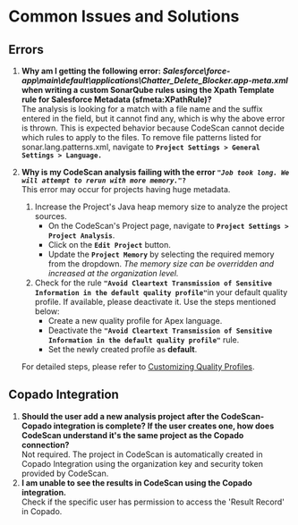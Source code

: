 # Common Issues and Solutions

## Errors <a href="#error-salesforceforceappmaindefaultapplicationschatterdeleteblockerappmetaxml" id="error-salesforceforceappmaindefaultapplicationschatterdeleteblockerappmetaxml"></a>

1. **Why am I getting the following error:&#x20;**_**Salesforce\force-app\main\default\applications\Chatter\_Delete\_Blocker.app-meta.xml**_**&#x20;when writing a custom SonarQube rules using the Xpath Template rule for Salesforce Metadata (sfmeta:XPathRule)?**\
   The analysis is looking for a match with a file name and the suffix entered in the field, but it cannot find any, which is why the above error is thrown. This is expected behavior because CodeScan cannot decide which rules to apply to the files. To remove file patterns listed for sonar.lang.patterns.xml, navigate to **`Project Settings > General Settings > Language.`**
2.  **Why is my CodeScan analysis failing with the error&#x20;**_**`"Job took long. We will attempt to rerun with more memory."`**_**`?`**\
    This error may occur for projects having huge metadata.

    1. Increase the Project's Java heap memory size to analyze the project sources.&#x20;
       * On the CodeScan's Project page, navigate to **`Project Settings > Project Analysis`**.
       * Click on the **`Edit Project`** button.
       * Update the **`Project Memory`** by selecting the required memory from the dropdown. _The memory size can be overridden and increased at the organization level._
    2. Check for the rule **`"Avoid Cleartext Transmission of Sensitive Information in the default quality profile"`**&#x69;n your default quality profile. If available, please deactivate it. Use the steps mentioned below:
       * Create a new quality profile for Apex language.
       * Deactivate the **`"Avoid Cleartext Transmission of Sensitive Information in the default quality profile"`** rule.
       * Set the newly created profile as **default**.

    For detailed steps, please refer to [Customizing Quality Profiles](https://knowledgebase.autorabit.com/codescan/docs/customizing-quality-profiles).

## Copado Integration <a href="#faqs" id="faqs"></a>

1. **Should the user add a new analysis project after the CodeScan-Copado integration is complete? If the user creates one, how does CodeScan understand it's the same project as the Copado connection?**\
   Not required. The project in CodeScan is automatically created in Copado Integration using the organization key and security token provided by CodeScan.
2. **I am unable to see the results in CodeScan using the Copado integration.**\
   Check if the specific user has permission to access the 'Result Record' in Copado.

